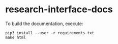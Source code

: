 # research-interface-docs

To build the documentation, execute:

    pip3 install --user -r requirements.txt
    make html
